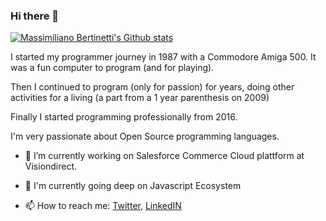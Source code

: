 ### Hi there 👋

[![Massimiliano Bertinetti's Github stats](https://github-readme-stats.vercel.app/api?username=maxbertinetti&show_icons=true&theme=radical)](https://github.com/maxbertinetti/github-readme-stats)

I started my programmer journey in 1987 with a Commodore Amiga 500.
It was a fun computer to program (and for playing).

Then I continued to program (only for passion) for years, doing other activities for a living (a part from a 1 year parenthesis on 2009)

Finally I started programming professionally from 2016.

I'm very passionate about Open Source programming languages.

- 🔭 I’m currently working on Salesforce Commerce Cloud plattform at Visiondirect.

- 📖 I'm currently going deep on Javascript Ecosystem

- 📫 How to reach me: [Twitter](https://twitter.com/maxbertinetti), [LinkedIN](https://www.linkedin.com/in/massimiliano-bertinetti/)
